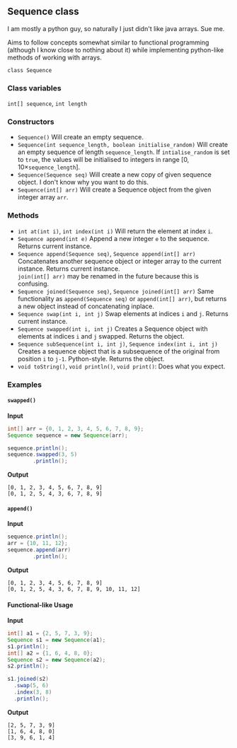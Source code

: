 ## Sequence class

I am mostly a python guy, so naturally I just didn't like java arrays. Sue me.

Aims to follow concepts somewhat similar to functional programming (although I know close to nothing about it) while implementing python-like methods of working with arrays.

`class Sequence`

### Class variables
`int[] sequence`, `int length`

### Constructors
* `Sequence()`
  Will create an empty sequence.
* `Sequence(int sequence_length, boolean initialise_random)`
  Will create an empty sequence of length `sequence_length`. If `intialise_random` is set to `true`, the values will be initialised to integers in range [$0, 10 \times$`sequence_length`].
* `Sequence(Sequence seq)`
  Will create a new copy of given sequence object. I don't know why you want to do this.
* `Sequence(int[] arr)`
  Will create a Sequence object from the given integer array `arr`.

### Methods
* `int at(int i)`, `int index(int i)`
  Will return the element at index `i`.
* `Sequence append(int e)`
  Append a new integer `e` to the sequence. Returns current instance.
* `Sequence append(Sequence seq)`, `Sequence append(int[] arr)`
  Concatenates another sequence object or integer array to the current instance. Returns current instance.  
   `join(int[] arr)` may be renamed in the future because this is confusing. 
* `Sequence joined(Sequence seq)`, `Sequence joined(int[] arr)`
  Same functionality as `append(Sequence seq)` or `append(int[] arr)`, but returns a new object instead of concatenating inplace.
* `Sequence swap(int i, int j)`
  Swap elements at indices `i` and `j`. Returns current instance.
* `Sequence swapped(int i, int j)`
  Creates a Sequence object with elements at indices `i` and `j` swapped. Returns the object.
* `Sequence subSequence(int i, int j)`, `Sequence index(int i, int j)`
  Creates a sequence object that is a subsequence of the original from position `i` to `j-1`. Python-style. Returns the object.
* `void toString()`, `void println()`, `void print()`:
  Does what you expect.

### Examples

#### `swapped()`
**Input**
```Java
int[] arr = {0, 1, 2, 3, 4, 5, 6, 7, 8, 9};
Sequence sequence = new Sequence(arr);

sequence.println();
sequence.swapped(3, 5)
        .println();
```
**Output**
```
[0, 1, 2, 3, 4, 5, 6, 7, 8, 9]
[0, 1, 2, 5, 4, 3, 6, 7, 8, 9]
```

#### `append()`
**Input**
```Java
sequence.println();
arr = {10, 11, 12};
sequence.append(arr)
        .println();
```
**Output**
```
[0, 1, 2, 3, 4, 5, 6, 7, 8, 9]
[0, 1, 2, 5, 4, 3, 6, 7, 8, 9, 10, 11, 12]
```


#### Functional-like Usage
**Input**
```Java
int[] a1 = {2, 5, 7, 3, 9};
Sequence s1 = new Sequence(a1);
s1.println();
int[] a2 = {1, 6, 4, 8, 0};
Sequence s2 = new Sequence(a2);
s2.println();

s1.joined(s2)
  .swap(5, 6)
  .index(3, 8)
  .println();
```
**Output**
```
[2, 5, 7, 3, 9]
[1, 6, 4, 8, 0]
[3, 9, 6, 1, 4]
```

